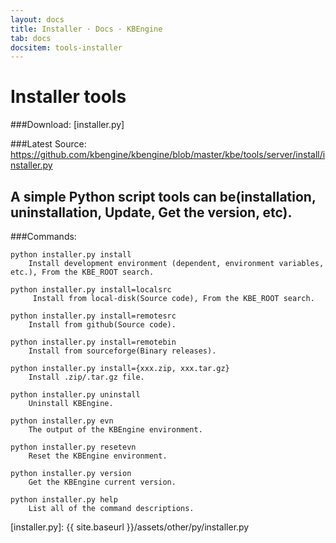 ```yaml
---
layout: docs
title: Installer · Docs · KBEngine
tab: docs
docsitem: tools-installer
---
```


Installer tools
==============

###Download: [installer.py]

###Latest Source: https://github.com/kbengine/kbengine/blob/master/kbe/tools/server/install/installer.py


A simple Python script tools can be(installation, uninstallation, Update, Get the version, etc).
---------------------------------------------------------------------

###Commands:

	python installer.py install
		Install development environment (dependent, environment variables, etc.), From the KBE_ROOT search.

	python installer.py install=localsrc
		 Install from local-disk(Source code), From the KBE_ROOT search.

	python installer.py install=remotesrc
		Install from github(Source code).

	python installer.py install=remotebin
		Install from sourceforge(Binary releases).

	python installer.py install={xxx.zip, xxx.tar.gz}
		Install .zip/.tar.gz file.

	python installer.py uninstall
		Uninstall KBEngine.

	python installer.py evn
		The output of the KBEngine environment.

	python installer.py resetevn
		Reset the KBEngine environment.

	python installer.py version
		Get the KBEngine current version.

	python installer.py help
		List all of the command descriptions.

[installer.py]: {{ site.baseurl }}/assets/other/py/installer.py